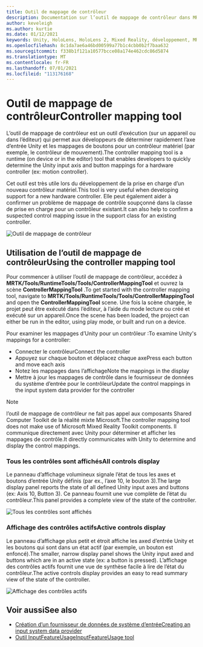```yaml
---
title: Outil de mappage de contrôleur
description: Documentation sur l’outil de mappage de contrôleur dans MRTK
author: keveleigh
ms.author: kurtie
ms.date: 01/12/2021
keywords: Unity, HoloLens, HoloLens 2, Mixed Reality, développement, MRTK
ms.openlocfilehash: 8c1da7ae6a46bd00599a77b1c4cbb0b2f7baa632
ms.sourcegitcommit: f338b1f121a10577bcce08a174e462cdc86d5874
ms.translationtype: MT
ms.contentlocale: fr-FR
ms.lasthandoff: 07/01/2021
ms.locfileid: "113176168"
---
```

# <a name="controller-mapping-tool"></a><span data-ttu-id="967c0-104">Outil de mappage de contrôleur</span><span class="sxs-lookup"><span data-stu-id="967c0-104">Controller mapping tool</span></span>

<span data-ttu-id="967c0-105">L’outil de mappage de contrôleur est un outil d’exécution (sur un appareil ou dans l’éditeur) qui permet aux développeurs de déterminer rapidement l’axe d’entrée Unity et les mappages de boutons pour un contrôleur matériel (par exemple, le contrôleur de mouvement).</span><span class="sxs-lookup"><span data-stu-id="967c0-105">The controller mapping tool is a runtime (on device or in the editor) tool that enables developers to quickly determine the Unity input axis and button mappings for a hardware controller (ex: motion controller).</span></span>

<span data-ttu-id="967c0-106">Cet outil est très utile lors du développement de la prise en charge d’un nouveau contrôleur matériel.</span><span class="sxs-lookup"><span data-stu-id="967c0-106">This tool is very useful when developing support for a new hardware controller.</span></span> <span data-ttu-id="967c0-107">Elle peut également aider à confirmer un problème de mappage de contrôle soupçonné dans la classe de prise en charge pour un contrôleur existant.</span><span class="sxs-lookup"><span data-stu-id="967c0-107">It can also help to confirm a suspected control mapping issue in the support class for an existing controller.</span></span>

![Outil de mappage de contrôleur](../images/controller-mapping-tool/ControllerMappingTool.png)

## <a name="using-the-controller-mapping-tool"></a><span data-ttu-id="967c0-109">Utilisation de l’outil de mappage de contrôleur</span><span class="sxs-lookup"><span data-stu-id="967c0-109">Using the controller mapping tool</span></span>

<span data-ttu-id="967c0-110">Pour commencer à utiliser l’outil de mappage de contrôleur, accédez à **MRTK/Tools/RuntimeTools/Tools/ControllerMappingTool** et ouvrez la scène **ControllerMappingTool** .</span><span class="sxs-lookup"><span data-stu-id="967c0-110">To get started with the controller mapping tool, navigate to **MRTK/Tools/RuntimeTools/Tools/ControllerMappingTool** and open the **ControllerMappingTool** scene.</span></span> <span data-ttu-id="967c0-111">Une fois la scène chargée, le projet peut être exécuté dans l’éditeur, à l’aide du mode lecture ou créé et exécuté sur un appareil.</span><span class="sxs-lookup"><span data-stu-id="967c0-111">Once the scene has been loaded, the project can either be run in the editor, using play mode, or built and run on a device.</span></span>

<span data-ttu-id="967c0-112">Pour examiner les mappages d’Unity pour un contrôleur :</span><span class="sxs-lookup"><span data-stu-id="967c0-112">To examine Unity's mappings for a controller:</span></span>

- <span data-ttu-id="967c0-113">Connecter le contrôleur</span><span class="sxs-lookup"><span data-stu-id="967c0-113">Connect the controller</span></span>
- <span data-ttu-id="967c0-114">Appuyez sur chaque bouton et déplacez chaque axe</span><span class="sxs-lookup"><span data-stu-id="967c0-114">Press each button and move each axis</span></span>
- <span data-ttu-id="967c0-115">Notez les mappages dans l’affichage</span><span class="sxs-lookup"><span data-stu-id="967c0-115">Note the mappings in the display</span></span>
- <span data-ttu-id="967c0-116">Mettre à jour les mappages de contrôle dans le fournisseur de données du système d’entrée pour le contrôleur</span><span class="sxs-lookup"><span data-stu-id="967c0-116">Update the control mappings in the input system data provider for the controller</span></span>

> [!NOTE]
> <span data-ttu-id="967c0-117">l’outil de mappage de contrôleur ne fait pas appel aux composants Shared Computer Toolkit de la réalité mixte Microsoft.</span><span class="sxs-lookup"><span data-stu-id="967c0-117">The controller mapping tool does not make use of Microsoft Mixed Reality Toolkit components.</span></span> <span data-ttu-id="967c0-118">Il communique directement avec Unity pour déterminer et afficher les mappages de contrôle.</span><span class="sxs-lookup"><span data-stu-id="967c0-118">It directly communicates with Unity to determine and display the control mappings.</span></span>

### <a name="all-controls-display"></a><span data-ttu-id="967c0-119">Tous les contrôles sont affichés</span><span class="sxs-lookup"><span data-stu-id="967c0-119">All controls display</span></span>

<span data-ttu-id="967c0-120">Le panneau d’affichage volumineux signale l’état de tous les axes et boutons d’entrée Unity définis (par ex., l’axe 10, le bouton 3).</span><span class="sxs-lookup"><span data-stu-id="967c0-120">The large display panel reports the state of all defined Unity input axes and buttons (ex: Axis 10, Button 3).</span></span> <span data-ttu-id="967c0-121">Ce panneau fournit une vue complète de l’état du contrôleur.</span><span class="sxs-lookup"><span data-stu-id="967c0-121">This panel provides a complete view of the state of the controller.</span></span>

![Tous les contrôles sont affichés](../images/controller-mapping-tool/AllControls.png)

### <a name="active-controls-display"></a><span data-ttu-id="967c0-123">Affichage des contrôles actifs</span><span class="sxs-lookup"><span data-stu-id="967c0-123">Active controls display</span></span>

<span data-ttu-id="967c0-124">Le panneau d’affichage plus petit et étroit affiche les axed d’entrée Unity et les boutons qui sont dans un état actif (par exemple, un bouton est enfoncé).</span><span class="sxs-lookup"><span data-stu-id="967c0-124">The smaller, narrow display panel shows the Unity input axed and buttons which are in an active state (ex: a button is pressed).</span></span> <span data-ttu-id="967c0-125">L’affichage des contrôles actifs fournit une vue de synthèse facile à lire de l’état du contrôleur.</span><span class="sxs-lookup"><span data-stu-id="967c0-125">The active controls display provides an easy to read summary view of the state of the controller.</span></span>

![Affichage des contrôles actifs](../images/controller-mapping-tool/ActiveControls.png)

## <a name="see-also"></a><span data-ttu-id="967c0-127">Voir aussi</span><span class="sxs-lookup"><span data-stu-id="967c0-127">See also</span></span>

- [<span data-ttu-id="967c0-128">Création d’un fournisseur de données de système d’entrée</span><span class="sxs-lookup"><span data-stu-id="967c0-128">Creating an input system data provider</span></span>](../input/create-data-provider.md)
- [<span data-ttu-id="967c0-129">Outil InputFeatureUsage</span><span class="sxs-lookup"><span data-stu-id="967c0-129">InputFeatureUsage tool</span></span>](input-feature-usage-tool.md)
